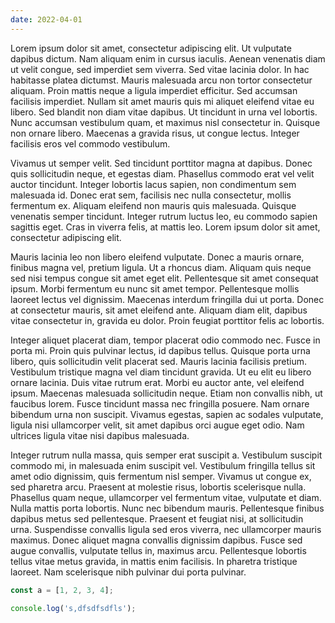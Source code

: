 ```yaml
---
date: 2022-04-01
---
```


Lorem ipsum dolor sit amet, consectetur adipiscing elit. Ut vulputate dapibus dictum. Nam aliquam enim in cursus iaculis. Aenean venenatis diam ut velit congue, sed imperdiet sem viverra. Sed vitae lacinia dolor. In hac habitasse platea dictumst. Mauris malesuada arcu non tortor consectetur aliquam. Proin mattis neque a ligula imperdiet efficitur. Sed accumsan facilisis imperdiet. Nullam sit amet mauris quis mi aliquet eleifend vitae eu libero. Sed blandit non diam vitae dapibus. Ut tincidunt in urna vel lobortis. Nunc accumsan vestibulum quam, et maximus nisl consectetur in. Quisque non ornare libero. Maecenas a gravida risus, ut congue lectus. Integer facilisis eros vel commodo vestibulum.

Vivamus ut semper velit. Sed tincidunt porttitor magna at dapibus. Donec quis sollicitudin neque, et egestas diam. Phasellus commodo erat vel velit auctor tincidunt. Integer lobortis lacus sapien, non condimentum sem malesuada id. Donec erat sem, facilisis nec nulla consectetur, mollis fermentum ex. Aliquam eleifend non mauris quis malesuada. Quisque venenatis semper tincidunt. Integer rutrum luctus leo, eu commodo sapien sagittis eget. Cras in viverra felis, at mattis leo. Lorem ipsum dolor sit amet, consectetur adipiscing elit.

Mauris lacinia leo non libero eleifend vulputate. Donec a mauris ornare, finibus magna vel, pretium ligula. Ut a rhoncus diam. Aliquam quis neque sed nisi tempus congue sit amet eget elit. Pellentesque sit amet consequat ipsum. Morbi fermentum eu nunc sit amet tempor. Pellentesque mollis laoreet lectus vel dignissim. Maecenas interdum fringilla dui ut porta. Donec at consectetur mauris, sit amet eleifend ante. Aliquam diam elit, dapibus vitae consectetur in, gravida eu dolor. Proin feugiat porttitor felis ac lobortis.

Integer aliquet placerat diam, tempor placerat odio commodo nec. Fusce in porta mi. Proin quis pulvinar lectus, id dapibus tellus. Quisque porta urna libero, quis sollicitudin velit placerat sed. Mauris lacinia facilisis pretium. Vestibulum tristique magna vel diam tincidunt gravida. Ut eu elit eu libero ornare lacinia. Duis vitae rutrum erat. Morbi eu auctor ante, vel eleifend ipsum. Maecenas malesuada sollicitudin neque. Etiam non convallis nibh, ut faucibus lorem. Fusce tincidunt massa nec fringilla posuere. Nam ornare bibendum urna non suscipit. Vivamus egestas, sapien ac sodales vulputate, ligula nisi ullamcorper velit, sit amet dapibus orci augue eget odio. Nam ultrices ligula vitae nisi dapibus malesuada.

Integer rutrum nulla massa, quis semper erat suscipit a. Vestibulum suscipit commodo mi, in malesuada enim suscipit vel. Vestibulum fringilla tellus sit amet odio dignissim, quis fermentum nisl semper. Vivamus ut congue ex, sed pharetra arcu. Praesent at molestie risus, lobortis scelerisque nulla. Phasellus quam neque, ullamcorper vel fermentum vitae, vulputate et diam. Nulla mattis porta lobortis. Nunc nec bibendum mauris. Pellentesque finibus dapibus metus sed pellentesque. Praesent et feugiat nisi, at sollicitudin urna. Suspendisse convallis ligula sed eros viverra, nec ullamcorper mauris maximus. Donec aliquet magna convallis dignissim dapibus. Fusce sed augue convallis, vulputate tellus in, maximus arcu. Pellentesque lobortis tellus vitae metus gravida, in mattis enim facilisis. In pharetra tristique laoreet. Nam scelerisque nibh pulvinar dui porta pulvinar. 

```js
const a = [1, 2, 3, 4];

console.log('s,dfsdfsdfls');
```
